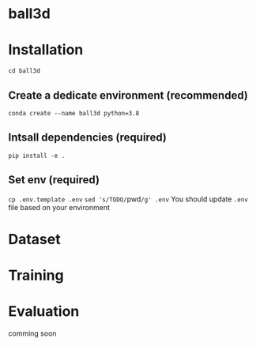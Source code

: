 # ball3d

# Installation
`cd ball3d`

## Create a dedicate environment (recommended)
`conda create --name ball3d python=3.8`

## Intsall dependencies (required)
`pip install -e .`

## Set env (required)
`cp .env.template .env`
`sed 's/TODO/`pwd`/g' .env`
You should update `.env` file based on your environment


# Dataset

# Training

# Evaluation
comming soon